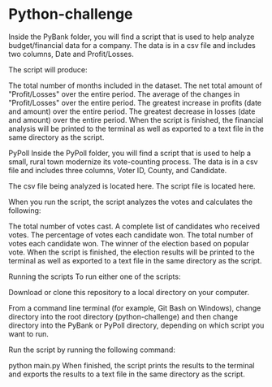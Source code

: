 # Python-challenge

Inside the PyBank folder, you will find a script that is used to help analyze budget/financial data for a company. The data is in a csv file and includes two columns, Date and Profit/Losses.


The script will produce:

The total number of months included in the dataset.
The net total amount of "Profit/Losses" over the entire period.
The average of the changes in "Profit/Losses" over the entire period.
The greatest increase in profits (date and amount) over the entire period.
The greatest decrease in losses (date and amount) over the entire period.
When the script is finished, the financial analysis will be printed to the terminal as well as exported to a text file in the same directory as the script.

PyPoll
Inside the PyPoll folder, you will find a script that is used to help a small, rural town modernize its vote-counting process. The data is in a csv file and includes three columns, Voter ID, County, and Candidate.

The csv file being analyzed is located here. The script file is located here.

When you run the script, the script analyzes the votes and calculates the following:

The total number of votes cast.
A complete list of candidates who received votes.
The percentage of votes each candidate won.
The total number of votes each candidate won.
The winner of the election based on popular vote.
When the script is finished, the election results will be printed to the terminal as well as exported to a text file in the same directory as the script.

Running the scripts
To run either one of the scripts:

Download or clone this repository to a local directory on your computer.

From a command line terminal (for example, Git Bash on Windows), change directory into the root directory (python-challenge) and then change directory into the PyBank or PyPoll directory, depending on which script you want to run.

Run the script by running the following command:

python main.py
When finished, the script prints the results to the terminal and exports the results to a text file in the same directory as the script.
